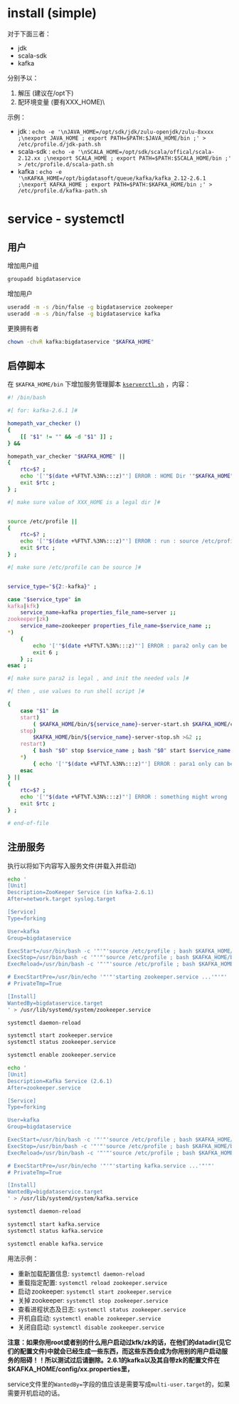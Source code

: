 # install (simple)

对于下面三者：

- jdk
- scala-sdk
- kafka

分别予以：

1. 解压 (建议在/opt下)
2. 配环境变量 (要有XXX_HOME)\
  
  示例：
  
  - jdk : `echo -e '\nJAVA_HOME=/opt/sdk/jdk/zulu-openjdk/zulu-8xxxx ;\nexport JAVA_HOME ; export PATH=$PATH:$JAVA_HOME/bin ;' > /etc/profile.d/jdk-path.sh`
  - scala-sdk : `echo -e '\nSCALA_HOME=/opt/sdk/scala/offical/scala-2.12.xx ;\nexport SCALA_HOME ; export PATH=$PATH:$SCALA_HOME/bin ;' > /etc/profile.d/scala-path.sh`
  - kafka : `echo -e '\nKAFKA_HOME=/opt/bigdatasoft/queue/kafka/kafka_2.12-2.6.1 ;\nexport KAFKA_HOME ; export PATH=$PATH:$KAFKA_HOME/bin ;' > /etc/profile.d/kafka-path.sh`



# service - systemctl

## 用户

增加用户组

```bash
groupadd bigdataservice
```

增加用户

```bash
useradd -m -s /bin/false -g bigdataservice zookeeper
useradd -m -s /bin/false -g bigdataservice kafka
```

更换拥有者

```bash
chown -chvR kafka:bigdataservice "$KAFKA_HOME"
```

## 启停脚本

<!-- ExecStart=$KAFKA_HOME/bin/zookeeper-server-start.sh $KAFKA_HOME/config/zookeeper.properties -->
<!-- ExecStart=$KAFKA_HOME/bin/kafka-server-start.sh $KAFKA_HOME/config/server.properties -->
在 `$KAFKA_HOME/bin` 下增加服务管理脚本 [`kserverctl.sh`](https://github.com/hmrg-grmh/open-simple-tools.play-some-hm/blob/main/service-tools/for-kafka/service-manage-tool/kserverctl.sh) ，内容：

```bash
#! /bin/bash

#[ for: kafka-2.6.1 ]#

homepath_var_checker ()
{
    [[ "$1" != "" && -d "$1" ]] ;
} &&

homepath_var_checker "$KAFKA_HOME" ||
{
    rtc=$? ;
    echo '['"$(date +%FT%T.%3N%:::z)"'] ERROR : HOME Dir '"$KAFKA_HOME"' not found !!' >&2 ;
    exit $rtc ;
} ;

#[ make sure value of XXX_HOME is a legal dir ]#


source /etc/profile ||
{
    rtc=$? ;
    echo '['"$(date +%FT%T.%3N%:::z)"'] ERROR : run : source /etc/profile failed !!' >&2 ;
    exit $rtc ;
} ;

#[ make sure /etc/profile can be source ]#


service_type="${2:-kafka}" ;

case "$service_type" in
kafka|kfk) 
    service_name=kafka properties_file_name=server ;;
zookeeper|zk) 
    service_name=zookeeper properties_file_name=$service_name ;;
*) 
    {
        echo '['"$(date +%FT%T.%3N%:::z)"'] ERROR : para2 only can be : kafka/kfk/zookeeper/zk ' >&2 ;
        exit 6 ;
    } ;;
esac ;

#[ make sure para2 is legal , and init the needed vals ]#

#[ then , use values to run shell script ]#

{
    case "$1" in
    start) 
        ( $KAFKA_HOME/bin/${service_name}-server-start.sh $KAFKA_HOME/config/${properties_file_name}.properties & ) ;;
    stop) 
        $KAFKA_HOME/bin/${service_name}-server-stop.sh >&2 ;;
    restart) 
        { bash "$0" stop $service_name ; bash "$0" start $service_name ; } ;;
    *) 
        { echo '['"$(date +%FT%T.%3N%:::z)"'] ERROR : para1 only can be : start/stop/restart ' >&2 ; exit 3 ; } ;;
    esac
} ||
{
    rtc=$? ;
    echo '['"$(date +%FT%T.%3N%:::z)"'] ERROR : something might wrong ... '"($rtc)" >&2 ;
    exit $rtc ;
} ;

# end-of-file
```

## 注册服务

执行以将如下内容写入服务文件(并载入并启动)

<!-- ExecReload={ $KAFKA_HOME/bin/zookeeper-server-stop.sh >&2 ; $KAFKA_HOME/bin/zookeeper-server-start.sh $KAFKA_HOME/config/zookeeper.properties ; } -->
<!-- ExecStartPost=/usr/bin/bash -c '"'"'/usr/bin/echo && /usr/bin/echo '"'"'"'"'"'"'"'"'[OK] zookeeper.service is Started !'"'"'"'"'"'"'"'"' '"'"' -->
<!-- ExecStopPost=/usr/bin/bash -c '"'"'/usr/bin/echo && /usr/bin/echo '"'"'"'"'"'"'"'"'[Done] zookeeper.service has Stopped !'"'"'"'"'"'"'"'"' '"'"' -->

```bash
echo '
[Unit]
Description=ZooKeeper Service (in kafka-2.6.1)
After=network.target syslog.target

[Service]
Type=forking

User=kafka
Group=bigdataservice

ExecStart=/usr/bin/bash -c '"'"'source /etc/profile ; bash $KAFKA_HOME/bin/kserverctl.sh start zk'"'"'
ExecStop=/usr/bin/bash -c '"'"'source /etc/profile ; bash $KAFKA_HOME/bin/kserverctl.sh stop zk'"'"'
ExecReload=/usr/bin/bash -c '"'"'source /etc/profile ; bash $KAFKA_HOME/bin/kserverctl.sh restart zk'"'"'

# ExecStartPre=/usr/bin/echo '"'"'starting zookeeper.service ...'"'"'
# PrivateTmp=True

[Install]
WantedBy=bigdataservice.target
' > /usr/lib/systemd/system/zookeeper.service

systemctl daemon-reload

systemctl start zookeeper.service
systemctl status zookeeper.service

systemctl enable zookeeper.service

echo '
[Unit]
Description=Kafka Service (2.6.1)
After=zookeeper.service

[Service]
Type=forking

User=kafka
Group=bigdataservice

ExecStart=/usr/bin/bash -c '"'"'source /etc/profile ; bash $KAFKA_HOME/bin/kserverctl.sh start kfk'"'"'
ExecStop=/usr/bin/bash -c '"'"'source /etc/profile ; bash $KAFKA_HOME/bin/kserverctl.sh stop kfk'"'"'
ExecReload=/usr/bin/bash -c '"'"'source /etc/profile ; bash $KAFKA_HOME/bin/kserverctl.sh restart kfk'"'"'

# ExecStartPre=/usr/bin/echo '"'"'starting kafka.service ...'"'"'
# PrivateTmp=True

[Install]
WantedBy=bigdataservice.target
' > /usr/lib/systemd/system/kafka.service

systemctl daemon-reload

systemctl start kafka.service
systemctl status kafka.service

systemctl enable kafka.service

```


用法示例：

- 重新加载配置信息: `systemctl daemon-reload`
- 重载指定配置: `systemctl reload zookeeper.service`
- 启动 zookeeper: `systemctl start zookeeper.service`
- 关掉 zookeeper: `systemctl stop zookeeper.service`
- 查看进程状态及日志: `systemctl status zookeeper.service`
- 开机自启动: `systemctl enable zookeeper.service`
- 关闭自启动: `systemctl disable zookeeper.service`



**注意：如果你用root或者别的什么用户启动过kfk/zk的话，在他们的datadir(见它们的配置文件)中就会已经生成一些东西，而这些东西会成为你用别的用户启动服务的阻碍！！所以测试过后请删除。2.6.1的kafka以及其自带zk的配置文件在$KAFKA_HOME/config/xx.properties里，**

service文件里的`WantedBy=`字段的值应该是需要写成`multi-user.target`的，如果需要开机启动的话。


